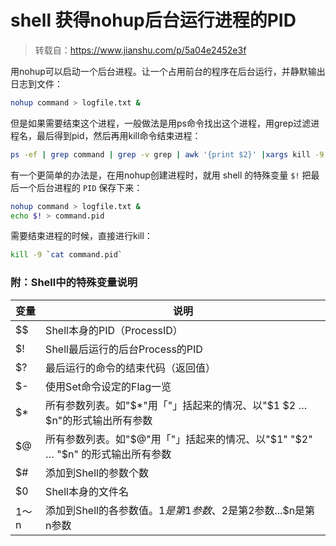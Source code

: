 # shell 获得nohup后台运行进程的PID
> 转载自：https://www.jianshu.com/p/5a04e2452e3f

用nohup可以启动一个后台进程。让一个占用前台的程序在后台运行，并静默输出日志到文件：

```bash
nohup command > logfile.txt &
```

但是如果需要结束这个进程，一般做法是用ps命令找出这个进程，用grep过滤进程名，最后得到pid，然后再用kill命令结束进程：

```bash
ps -ef | grep command | grep -v grep | awk '{print $2}' |xargs kill -9
```

有一个更简单的办法是，在用nohup创建进程时，就用 shell 的特殊变量 `$!` 把最后一个后台进程的 `PID` 保存下来：

```bash
nohup command > logfile.txt & 
echo $! > command.pid
```

需要结束进程的时候，直接进行kill：

```bash
kill -9 `cat command.pid`
```

### 附：Shell中的特殊变量说明

变量	| 说明
---|---
$$ | Shell本身的PID（ProcessID）
$! | Shell最后运行的后台Process的PID
$? | 最后运行的命令的结束代码（返回值）
$- | 使用Set命令设定的Flag一览
$* | 所有参数列表。如"$*"用「"」括起来的情况、以"$1 $2 … $n"的形式输出所有参数
$@ | 所有参数列表。如"$@"用「"」括起来的情况、以"$1" "$2" … "$n" 的形式输出所有参数
$# | 添加到Shell的参数个数
$0 | Shell本身的文件名
$1～$n | 添加到Shell的各参数值。$1是第1参数、$2是第2参数...$n是第n参数


